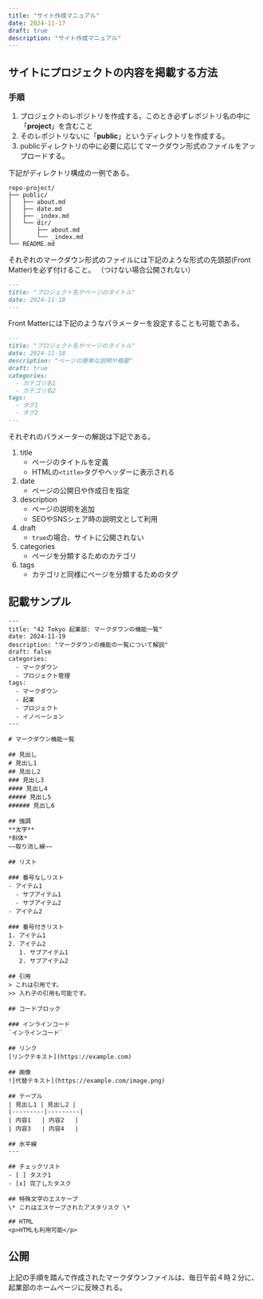 ```yaml
---
title: "サイト作成マニュアル"
date: 2024-11-17
draft: true
description: "サイト作成マニュアル"
---
```


## サイトにプロジェクトの内容を掲載する方法

### 手順

1. プロジェクトのレポジトリを作成する。このとき必ずレポジトリ名の中に「**project**」を含むこと
2. そのレポジトリないに「**public**」というディレクトリを作成する。
3. publicディレクトリの中に必要に応じてマークダウン形式のファイルをアップロードする。

下記がディレクトリ構成の一例である。

```shell
repo-project/
├── public/
│   ├── about.md
│   ├── date.md
│   ├── _index.md
│   └── dir/
│       ├── about.md
│       └── _index.md
└── README.md
```

それぞれのマークダウン形式のファイルには下記のような形式の先頭部(Front Matter)を必ず付けること。
（つけない場合公開されない）

```markdown
---
title: "プロジェクト名やページのタイトル"
date: 2024-11-18
---
```

Front Matterには下記のようなパラメーターを設定することも可能である。

```markdown
---
title: "プロジェクト名やページのタイトル"
date: 2024-11-18
description: "ページの簡単な説明や概要"
draft: true
categories:
  - カテゴリ名1
  - カテゴリ名2
tags:
  - タグ1
  - タグ2
---
```

それぞれのパラメーターの解説は下記である。

1. title
   - ページのタイトルを定義
   - HTMLの`<title>`タグやヘッダーに表示される
2. date
   - ページの公開日や作成日を指定
3. description
   - ページの説明を追加
   - SEOやSNSシェア時の説明文として利用
4. draft
   - `true`の場合、サイトに公開されない
5. categories
   - ページを分類するためのカテゴリ
6. tags
   - カテゴリと同様にページを分類するためのタグ

## 記載サンプル

```
---
title: "42 Tokyo 起業部: マークダウンの機能一覧"
date: 2024-11-19
description: "マークダウンの機能の一覧について解説"
draft: false
categories:
  - マークダウン
  - プロジェクト管理
tags:
  - マークダウン
  - 起業
  - プロジェクト
  - イノベーション
---

# マークダウン機能一覧

## 見出し
# 見出し1
## 見出し2
### 見出し3
#### 見出し4
##### 見出し5
###### 見出し6

## 強調
**太字**
*斜体*
~~取り消し線~~

## リスト

### 番号なしリスト
- アイテム1
  - サブアイテム1
  - サブアイテム2
- アイテム2

### 番号付きリスト
1. アイテム1
2. アイテム2
   1. サブアイテム1
   2. サブアイテム2

## 引用
> これは引用です。
>> 入れ子の引用も可能です。

## コードブロック

### インラインコード
`インラインコード`

## リンク
[リンクテキスト](https://example.com)

## 画像
![代替テキスト](https://example.com/image.png)

## テーブル
| 見出し1 | 見出し2 |
|---------|---------|
| 内容1   | 内容2   |
| 内容3   | 内容4   |

## 水平線
---

## チェックリスト
- [ ] タスク1
- [x] 完了したタスク

## 特殊文字のエスケープ
\* これはエスケープされたアスタリスク \*

## HTML
<p>HTMLも利用可能</p>
```

## 公開

上記の手順を踏んで作成されたマークダウンファイルは、毎日午前４時２分に、起業部のホームページに反映される。
